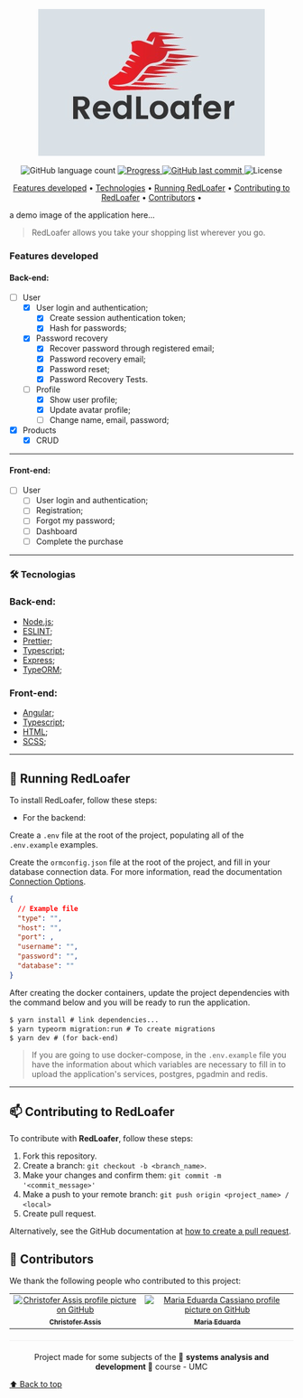 <p align="center">
  <img  alt="RedLoafer Logo" src="./assets/Logo.jpeg" />
</p>

<p align="center">
  <img alt="GitHub language count" src="https://img.shields.io/github/languages/count/Chriszao/RedLoafer?color=%2304D361" />

  <a href="http://makeapullrequest.com">
    <img src="https://img.shields.io/badge/progress-25%25-brightgreen.svg" alt="Progress">
  </a>
	
  <a href="https://github.com/Chriszao/RedLoafer/commits/master">
    <img alt="GitHub last commit" src="https://img.shields.io/github/last-commit/Chriszao/RedLoafer"/>
  </a>

  <img alt="License" src="https://img.shields.io/badge/license-MIT-brightgreen"/>
</p>

<p align="center">
 <a href="#features-developed">Features developed</a> •
 <a href="#technologies">Technologies</a> •
 <a href="#running-foodcamp">Running RedLoafer</a> •
 <a href="#contributing-to-foodcamp">Contributing to RedLoafer</a> •
 <a href="#contributors">Contributors</a> •
</p>

a demo image of the application here...
<!-- <img src="" alt="foodcamp system example"> -->

> RedLoafer allows you take your shopping list wherever you go.

### Features developed

#### Back-end:

- [ ] User
  - [x] User login and authentication;
    - [x] Create session authentication token;
    - [x] Hash for passwords;
  - [x] Password recovery
    - [x] Recover password through registered email;
    - [x] Password recovery email;
    - [x] Password reset;
    - [x] Password Recovery Tests.
  - [ ] Profile
    - [x] Show user profile;
    - [x] Update avatar profile;
    - [ ] Change name, email, password;
- [x] Products
  - [x] CRUD

---

#### Front-end:

- [ ] User
  - [ ] User login and authentication;
  - [ ] Registration;
  - [ ] Forgot my password;
  - [ ] Dashboard
  - [ ] Complete the purchase

---

### 🛠️ Tecnologias

### Back-end:

- [Node.js](https://nodejs.org/en/);
- [ESLINT](https://eslint.org/docs/user-guide/getting-started);
- [Prettier](https://prettier.io/docs/en/install.html);
- [Typescript](https://www.typescriptlang.org/docs/);
- [Express](https://expressjs.com/pt-br/starter/installing.html);
- [TypeORM](https://typeorm.io/#/);

### Front-end:

- [Angular](https://angular.io/);
- [Typescript](https://www.typescriptlang.org/docs/);
- [HTML](https://developer.mozilla.org/pt-BR/docs/Web/HTML);
- [SCSS](https://sass-lang.com/);
---
## 🚀 Running RedLoafer

To install RedLoafer, follow these steps:

- For the backend:

Create a ```.env``` file at the root of the project, populating all of the ```.env.example``` examples.

Create the ```ormconfig.json``` file at the root of the project, and fill in your database connection data.
For more information, read the documentation [Connection Options](https://typeorm.io/#/connection-options).

~~~JSON
{
  // Example file
  "type": "", 
  "host": "", 
  "port": ,
  "username": "",
  "password": "",
  "database": ""
}
~~~

After creating the docker containers, update the project dependencies with the command below and you will be ready to run the application. 

~~~shell
$ yarn install # link dependencies...
$ yarn typeorm migration:run # To create migrations
$ yarn dev # (for back-end)
~~~

> If you are going to use docker-compose, in the ```.env.example``` file you have the information about which variables are necessary to fill in to upload the application's services, postgres, pgadmin and redis.

---

## 📫 Contributing to RedLoafer
To contribute with <strong>RedLoafer</strong>, follow these steps:

1. Fork this repository.
2. Create a branch: `git checkout -b <branch_name>`.
3. Make your changes and confirm them: `git commit -m '<commit_message>'`
4. Make a push to your remote branch: `git push origin <project_name> / <local>`
5. Create pull request.

Alternatively, see the GitHub documentation at [how to create a pull request](https://help.github.com/en/github/collaborating-with-issues-and-pull-requests/creating-a-pull-request).

## 🤝 Contributors

We thank the following people who contributed to this project:

<table>
  <tr>
    <td align="center">
      <a href="https://github.com/Chriszao">
        <img src="https://avatars3.githubusercontent.com/Chriszao" width="100px;" alt="Christofer Assis profile picture on GitHub"/><br>
        <sub>
          <b>Christofer Assis</b>
        </sub>
      </a>
    </td>
    <td align="center">
      <a href="https://github.com/mahcassi">
        <img src="https://avatars.githubusercontent.com/u/72576725?v=4" width="100px;" alt="Maria Eduarda Cassiano profile picture on GitHub"/><br>
        <sub>
          <b>Maria Eduarda</b>
        </sub>
      </a>
    </td>
  </tr>
</table>

<p align="center" style="margin-top: 20px; border-top: 1px solid #eee; padding-top: 20px;">
  Project made for some subjects of the 📕 <strong>systems analysis and development </strong> 📗 course - UMC
</p>


[⬆ Back to top](#RedLoafer)<br>
